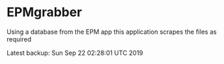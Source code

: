# EPMgrabber
Using a database from the EPM app this application scrapes the files as required


Latest backup: Sun Sep 22 02:28:01 UTC 2019
